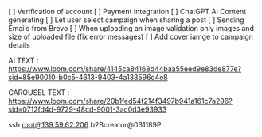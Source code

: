 [ ] Verification of account 
[ ] Payment Integration
[ ] ChatGPT Ai Content generating
[ ] Let user select campaign when sharing a post 
[ ] Sending Emails from Brevo
[ ] When uploading an image validation only images and size of uploaded file (fix error messages)
[ ] Add cover iamge to campaign details 




AI TEXT : https://www.loom.com/share/4145ca84168d44baa55eed9e83de877e?sid=85e90010-b0c5-4613-9403-4a133596c4e8

CAROUSEL TEXT : https://www.loom.com/share/20b1fed54f214f3497b941a161c7a296?sid=0712fd4d-9729-48cd-9001-3ac0d3e93933

ssh root@139.59.62.206
b2Bcreator@031189P